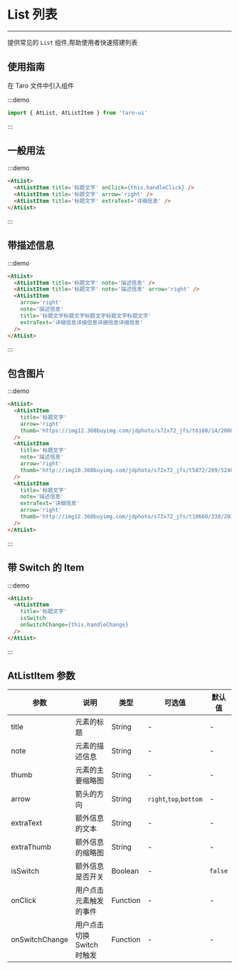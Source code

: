 # List 列表

---

提供常见的 `List` 组件,帮助使用者快速搭建列表

## 使用指南

在 Taro 文件中引入组件

:::demo

```js
import { AtList, AtListItem } from 'taro-ui'
```

:::

## 一般用法

:::demo

```html
<AtList>
  <AtListItem title='标题文字' onClick={this.handleClick} />
  <AtListItem title='标题文字' arrow='right' />
  <AtListItem title='标题文字' extraText='详细信息' />
</AtList>
```

:::

## 带描述信息

:::demo

```html
<AtList>
  <AtListItem title='标题文字' note='描述信息' />
  <AtListItem title='标题文字' note='描述信息' arrow='right' />
  <AtListItem
    arrow='right'
    note='描述信息'
    title='标题文字标题文字标题文字标题文字标题文字'
    extraText='详细信息详细信息详细信息详细信息'
  />
</AtList>
```

:::

## 包含图片

:::demo

```html
<AtList>
  <AtListItem
    title='标题文字'
    arrow='right'
    thumb='https://img12.360buyimg.com/jdphoto/s72x72_jfs/t6160/14/2008729947/2754/7d512a86/595c3aeeNa89ddf71.png'
  />
  <AtListItem
    title='标题文字'
    note='描述信息'
    arrow='right'
    thumb='http://img10.360buyimg.com/jdphoto/s72x72_jfs/t5872/209/5240187906/2872/8fa98cd/595c3b2aN4155b931.png'
  />
  <AtListItem
    title='标题文字'
    note='描述信息'
    extraText='详细信息'
    arrow='right'
    thumb='http://img12.360buyimg.com/jdphoto/s72x72_jfs/t10660/330/203667368/1672/801735d7/59c85643N31e68303.png'
  />
</AtList>
```

:::

## 带 Switch 的 Item

:::demo

```html
<AtList>
  <AtListItem
    title='标题文字'
    isSwitch
    onSwitchChange={this.handleChange}
  />
</AtList>
```

:::

## AtListItem 参数

| 参数           | 说明                       | 类型     | 可选值                 | 默认值  |
| -------------- | -------------------------- | -------- | ---------------------- | ------- |
| title          | 元素的标题                 | String   | -                      | -       |
| note           | 元素的描述信息             | String   | -                      | -       |
| thumb          | 元素的主要缩略图           | String   | -                      | -       |
| arrow          | 箭头的方向                 | String   | `right`,`top`,`bottom` | -       |
| extraText      | 额外信息的文本             | String   | -                      | -       |
| extraThumb     | 额外信息的缩略图           | String   | -                      | -       |
| isSwitch       | 额外信息是否开关           | Boolean  | -                      | `false` |
| onClick        | 用户点击元素触发的事件     | Function | -                      | -       |
| onSwitchChange | 用户点击切换 Switch 时触发 | Function | -                      | -       |
